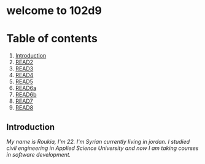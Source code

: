 # welcome to 102d9

# Table of contents
1. [Introduction](#introduction)
2. [READ2](https://roukiasalahi.github.io/learning-journal/READ2)
3. [READ3](https://roukiasalahi.github.io/learning-journal/READ3)
4. [READ4](https://roukiasalahi.github.io/learning-journal/READ4)
5. [READ5](https://roukiasalahi.github.io/learning-journal/READ5)
6. [READ6a](https://roukiasalahi.github.io/learning-journal/READ6a)
7. [READ6b](https://roukiasalahi.github.io/learning-journal/READ6b)
8. [READ7](https://roukiasalahi.github.io/learning-journal/READ7)
9. [READ8](https://roukiasalahi.github.io/learning-journal/READ8)

##  Introduction <a name="introduction"></a>
*My name is Roukia, I'm 22.
I'm Syrian currently living in jordan.
I studied civil engineering in Applied Science University and now I am taking courses in software development.*





